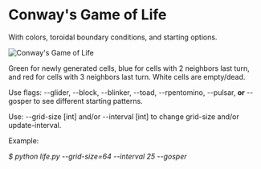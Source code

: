 <h1>Conway's Game of Life</h1>

With colors, toroidal boundary conditions, and starting options.

![Conway's Game of Life](https://github.com/andavi/conway/blob/master/life.gif "Conway's Game of Life")

Green for newly generated cells, blue for cells with 2 neighbors last turn, and red for cells with 3 neighbors last turn. White cells are empty/dead.

Use flags: --glider, --block, --blinker, --toad, --rpentomino, --pulsar, <strong>or</strong> --gosper to see different starting patterns.

Use: --grid-size [int] and/or --interval [int] to change grid-size and/or update-interval.

Example:

<em>$ python life.py --grid-size=64 --interval 25 --gosper</em>
